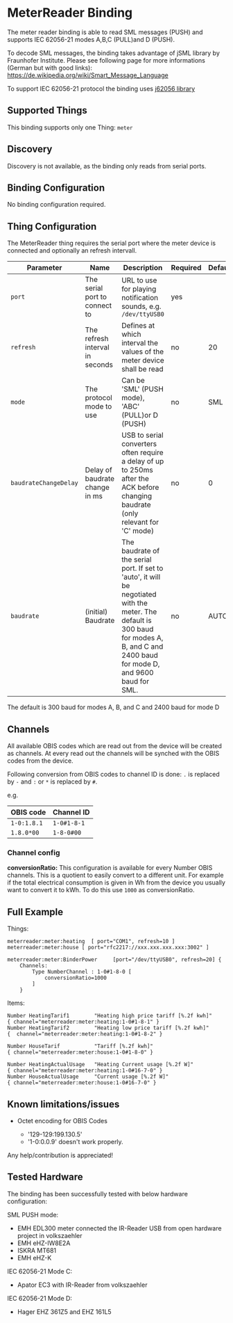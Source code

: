 # MeterReader Binding

The meter reader binding is able to read SML messages (PUSH) and supports IEC 62056-21 modes A,B,C (PULL)and D (PUSH).

To decode SML messages, the binding takes advantage of jSML library by Fraunhofer Institute.
Please see following page for more informations (German but with good links):
https://de.wikipedia.org/wiki/Smart_Message_Language

To support IEC 62056-21 protocol the binding uses [j62056 library](https://www.openmuc.org/iec-62056-21/)


## Supported Things

This binding supports only one Thing: `meter`

## Discovery

Discovery is not available, as the binding only reads from serial ports.

## Binding Configuration

No binding configuration required.

## Thing Configuration

The MeterReader thing requires the serial port where the meter device is connected and optionally an refresh intervall.

| Parameter | Name | Description | Required | Default |
|-----------|------|-------------|----------|---------|
| `port` | The serial port to connect to| URL to use for playing notification sounds, e.g. `/dev/ttyUSB0` | yes | |
| `refresh` | The refresh interval in seconds | Defines at which interval the values of the meter device shall be read | no | 20 |
| `mode` | The protocol mode to use | Can be 'SML' (PUSH mode), 'ABC' (PULL)or D (PUSH) | no | SML |
| `baudrateChangeDelay` | Delay of baudrate change in ms | USB to serial converters often require a delay of up to 250ms after the ACK before changing baudrate (only relevant for 'C' mode) | no | 0 |
| `baudrate` | (initial) Baudrate | The baudrate of the serial port. If set to 'auto', it will be negotiated with the meter. The default is 300 baud for modes A, B, and C and 2400 baud for mode D, and 9600 baud for SML. | no | AUTO |

The default is 300 baud for modes A, B, and C and 2400 baud for mode D

## Channels

All available OBIS codes which are read out from the device will be created as channels.
At every read out the channels will be synched with the OBIS codes from the device.

Following conversion from OBIS codes to channel ID is done:
`.` is replaced by `-` and `:` or `*` is replaced by `#`.

e.g.

| OBIS code   | Channel ID |
|-------------|------------|
|`1-0:1.8.1` | `1-0#1-8-1` |
|`1.8.0*00` | `1-8-0#00` |


### Channel config

**conversionRatio:** This configuration is available for every Number OBIS channels. This is a quotient to easily convert  to a different unit. For example if the total electrical consumption is given in Wh from the device you usually want to convert it to kWh. To do this use `1000` as conversionRatio.

## Full Example

Things:

```
meterreader:meter:heating  [ port="COM1", refresh=10 ]
meterreader:meter:house [ port="rfc2217://xxx.xxx.xxx.xxx:3002" ]

meterreader:meter:BinderPower     [port="/dev/ttyUSB0", refresh=20] {
    Channels:
        Type NumberChannel : 1-0#1-8-0 [
            conversionRatio=1000
        ]
    }
```

Items:

```
Number HeatingTarif1        "Heating high price tariff [%.2f kwh]"      { channel="meterreader:meter:heating:1-0#1-8-1" }
Number HeatingTarif2        "Heating low price tariff [%.2f kwh]"       {  channel="meterreader:meter:heating:1-0#1-8-2" }

Number HouseTarif           "Tariff [%.2f kwh]"                         { channel="meterreader:meter:house:1-0#1-8-0" }

Number HeatingActualUsage   "Heating Current usage [%.2f W]"            { channel="meterreader:meter:heating:1-0#16-7-0" }
Number HouseActualUsage     "Current usage [%.2f W]"                    { channel="meterreader:meter:house:1-0#16-7-0" }
```

## Known limitations/issues

- Octet encoding for OBIS Codes
 
    - '129-129:199.130.5'
    - '1-0:0.0.9'
      doesn't work properly.

Any help/contribution is appreciated!

## Tested Hardware

The binding has been successfully tested with below hardware configuration:

SML PUSH mode:
- EMH EDL300 meter connected the IR-Reader USB from open hardware project in volkszaehler
- EMH eHZ-IW8E2A
- ISKRA MT681
- EMH eHZ-K

IEC 62056-21 Mode C:
- Apator EC3 with IR-Reader from volkszaehler

IEC 62056-21 Mode D:
- Hager EHZ 361Z5 and EHZ 161L5